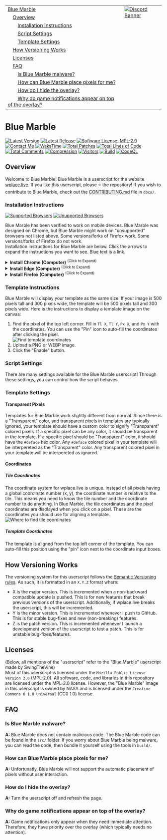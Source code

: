 <table>
  <tr>
    <td><a href="#blue-marble">Blue Marble</a></td>
    <td valign="top" rowspan="99"><a href="https://discord.gg/tpeBPy46hf"><img alt="Discord Banner" src="https://discord.com/api/guilds/796124137042608188/widget.png?style=banner4"></a></td>
  </tr>
  <tr>
    <td>&emsp;<a href="#overview">Overview</a></td>
  </tr>
  <tr>
    <td>&emsp;&emsp;<a href="#installation-instructions">Installation Instructions</a></td>
  </tr>
  <tr>
    <td>&emsp;&emsp;<a href="#script-settings">Script Settings</a></td>
  </tr>
  <tr>
    <td>&emsp;&emsp;<a href="#template-settings">Template Settings</a></td>
  </tr>
  <tr>
    <td>&emsp;<a href="#how-versioning-works">How Versioning Works</a></td>
  </tr>
  <tr>
    <td>&emsp;<a href="#licenses">Licenses</a></td>
  </tr>
  <tr>
    <td>&emsp;<a href="#faq">FAQ</a></td>
  </tr>
  <tr>
    <td>&emsp;&emsp;<a href="#is-blue-marble-malware">Is Blue Marble malware?</a></td>
  </tr>
  <tr>
    <td>&emsp;&emsp;<a href="#how-can-blue-marble-place-pixels-for-me">How can Blue Marble place pixels for me?</a></td>
  </tr>
  <tr>
    <td>&emsp;&emsp;<a href="#how-do-i-hide-the-overlay">How do I hide the overlay?</a></td>
  </tr>
  <tr>
    <td>&emsp;&emsp;<a href="#why-do-game-notifications-appear-on-top-of-the-overlay">Why do game notifications appear on top of the overlay?</a></td>
  </tr>
</table>

<h1>Blue Marble</h1>
<a href="" target="_blank" rel="noopener noreferrer"><img alt="Latest Version" src="https://img.shields.io/badge/Latest_Version-0.74.0-lightblue?style=flat"></a>
<a href="https://github.com/SwingTheVine/Wplace-BlueMarble/releases" target="_blank" rel="noopener noreferrer"><img alt="Latest Release" src="https://img.shields.io/github/v/release/SwingTheVine/Wplace-BlueMarble?sort=semver&style=flat&label=Latest%20Release&color=blue"></a>
<a href="https://github.com/SwingTheVine/Wplace-BlueMarble/blob/main/LICENSE.txt" target="_blank" rel="noopener noreferrer"><img alt="Software License: MPL-2.0" src="https://img.shields.io/badge/Software_License-MPL--2.0-slateblue?style=flat"></a>
<a href="https://discord.gg/tpeBPy46hf" target="_blank" rel="noopener noreferrer"><img alt="Contact Me" src="https://img.shields.io/badge/Contact_Me-gray?style=flat&logo=Discord&logoColor=white&logoSize=auto&labelColor=cornflowerblue"></a>
<a href="" target="_blank" rel="noopener noreferrer"><img alt="WakaTime" src="https://img.shields.io/badge/Coding_Time-91hrs_0mins-blue?style=flat&logo=wakatime&logoColor=black&logoSize=auto&labelColor=white"></a>
<a href="" target="_blank" rel="noopener noreferrer"><img alt="Total Patches" src="https://img.shields.io/badge/Total_Patches-489-black?style=flat"></a>
<a href="" target="_blank" rel="noopener noreferrer"><img alt="Total Lines of Code" src="https://tokei.rs/b1/github/SwingTheVine/Wplace-BlueMarble?category=code"></a>
<a href="" target="_blank" rel="noopener noreferrer"><img alt="Total Comments" src="https://tokei.rs/b1/github/SwingTheVine/Wplace-BlueMarble?category=comments"></a>
<a href="" target="_blank" rel="noopener noreferrer"><img alt="Compression" src="https://img.shields.io/badge/Compression-73.69%25-blue"></a>
<a href="" target="_blank" rel="noopener noreferrer"><img alt="Visitors" src="https://img.shields.io/badge/Visitors-29_589-gainsboro?style=flat"></a>
<a href="" target="_blank" rel="noopener noreferrer"><img alt="Build" src="https://github.com/SwingTheVine/Wplace-BlueMarble/actions/workflows/build.yml/badge.svg"></a>
<a href="" target="_blank" rel="noopener noreferrer"><img alt="CodeQL" src="https://github.com/SwingTheVine/Wplace-BlueMarble/actions/workflows/github-code-scanning/codeql/badge.svg"></a>

<h2>Overview</h2>
<p>
  Welcome to Blue Marble! Blue Marble is a userscript for the website <a href="https://wplace.live/" target="_blank" rel="noopener noreferrer">wplace.live</a>. If you like this userscript, please ⭐ the repository! If you wish to contribute to Blue Marble, check out the <a href="https://github.com/SwingTheVine/Wplace-BlueMarble/blob/main/docs/CONTRIBUTING.md" target="_blank" rel="noopener noreferrer">CONTRIBUTING.md</a> file in <code>docs/</code>.

  <h3>Installation Instructions</h3>
  <a href="" target="_blank" rel="noopener noreferrer"><img alt="Supported Browsers" src="https://img.shields.io/badge/Supported%20Browsers-Chrome%20%7C%20Firefox%2A%20%7C%20Safari%20%7C%20Edge%20%7C%20Brave-orange?style=flat"></a>
  <a href="" target="_blank" rel="noopener noreferrer"><img alt="Unupported Browsers" src="https://img.shields.io/badge/Unsupported%20Browsers-Firefox%2A%20%7C%20Kiwi%20%7C%20Vivaldi-red?style=flat"></a>
  <p>
    Blue Marble has been verified to work on mobile devices. Blue Marble was designed on Chrome, but Blue Marble might work on "unsupported" browsers not listed above. Some versions/forks of Firefox work. Some versions/forks of Firefox do not work.
    <br>
    Installation instructions for Blue Marble are below. Click the arrows to expand the instructions you want to see. Blue text is a link.
    <details>
      <summary>
        <b>Install Chrome (Computer)</b> <sup>(Click to Expand)</sup>
      </summary>
      <a href="https://www.youtube.com/watch?v=gg5oiJcftEc" target="_blank" rel="noopener noreferrer"><img alt="Install Tutorial" src="https://img.shields.io/badge/Install_Tutorial-gray?style=flat&logo=YouTube&logoColor=white&logoSize=auto&labelColor=darkred"></a>
      <ol>
        <li>Install the <a href="https://chromewebstore.google.com/detail/tampermonkey/dhdgffkkebhmkfjojejmpbldmpobfkfo" target="_blank" rel="noopener noreferrer">TamperMonkey</a> plugin for Chrome.
        <br>
        <img alt="Click the 'Add extention' button" src="https://github.com/SwingTheVine/Wplace-BlueMarble/blob/main/docs/assets/ComputerChromeInstall1.png"></li>
        <li>Right-click the extention.
        <br>
        <img alt="Enter the 'Manage Extention' menu" src="https://github.com/SwingTheVine/Wplace-BlueMarble/blob/main/docs/assets/ComputerChromeInstall2.png"></li>
        <li>Left-click "Manage Extension."</li>
        <li>Enable "Developer Mode."
        <br>
        <img alt="Enable 'Developer Mode' and 'Allow user scripts'" src="https://github.com/SwingTheVine/Wplace-BlueMarble/blob/main/docs/assets/ComputerChromeInstall3.png"></li>
        <li>Enable "Allow user scripts."</li>
        <li>Download the <a href="https://github.com/SwingTheVine/Wplace-BlueMarble/releases" target="_blank" rel="noopener noreferrer">BlueMarble.user.js</a> file in the "assets" of the latest release.</li>
        <li>Open the TamperMonkey Dashboard.
        <br>
        <img alt="Enter the TamperMonkey 'Dashboard'" src="https://github.com/SwingTheVine/Wplace-BlueMarble/blob/main/docs/assets/ComputerChromeInstall4.png"></li>
        <li>Drag the <code>BlueMarble.user.js</code> file inside the dashboard of TamperMonkey.
        <br>
        <img alt="Drag the userscript into the dashboard" src="https://github.com/SwingTheVine/Wplace-BlueMarble/blob/main/docs/assets/ComputerChromeInstall5.png"></li>
        <li>Click the "Install" button to install Blue Marble.
        <br>
        <img alt="Click the 'Install' button" src="https://github.com/SwingTheVine/Wplace-BlueMarble/blob/main/docs/assets/ComputerChromeInstall6.png"></li>
        <li>Enable Blue Marble inside the TamperMonkey dashboard.
        <br>
        <img alt="Enable Blue Marble" src="https://github.com/SwingTheVine/Wplace-BlueMarble/blob/main/docs/assets/ComputerChromeInstall7.png"></li>
        <li>Refresh the <a href="https://wplace.live/" target="_blank" rel="noopener noreferrer">wplace.live</a> webpage.</li>
      </ol>
    </details>
    <details>
      <summary>
        <b>Install Edge (Computer)</b> <sup>(Click to Expand)</sup>
      </summary>
      <ol>
        <li>Install the <a href="https://microsoftedge.microsoft.com/addons/detail/iikmkjmpaadaobahmlepeloendndfphd" target="_blank" rel="noopener noreferrer">TamperMonkey</a> plugin for Microsoft Edge.
        <br>
        <img alt="Click the 'Get' button" src="https://github.com/SwingTheVine/Wplace-BlueMarble/blob/main/docs/assets/ComputerEdgeInstall1.png"></li>
        <li>Right-click the extention.
        <br>
        <img alt="Enter the 'Manage Extention' menu" src="https://github.com/SwingTheVine/Wplace-BlueMarble/blob/main/docs/assets/ComputerEdgeInstall2.png"></li>
        <li>Left-click "Manage Extension."</li>
        <li>Enable "Developer Mode."
        <br>
        <img alt="Enable 'Developer Mode'" src="https://github.com/SwingTheVine/Wplace-BlueMarble/blob/main/docs/assets/ComputerEdgeInstall3.png"></li>
        <li>Download the <a href="https://github.com/SwingTheVine/Wplace-BlueMarble/releases" target="_blank" rel="noopener noreferrer">BlueMarble.user.js</a> file in the "assets" of the latest release.</li>
        <li>Open the TamperMonkey Dashboard.
        <br>
        <img alt="Enter the TamperMonkey 'Dashboard'" src="https://github.com/SwingTheVine/Wplace-BlueMarble/blob/main/docs/assets/ComputerEdgeInstall4.png"></li>
        <li>Drag the <code>BlueMarble.user.js</code> file inside the dashboard of TamperMonkey.
        <br>
        <img alt="Drag the userscript into the dashboard" src="https://github.com/SwingTheVine/Wplace-BlueMarble/blob/main/docs/assets/ComputerEdgeInstall5.png"></li>
        <li>Click the "Install" button to install Blue Marble.
        <br>
        <img alt="Click the 'Install' button" src="https://github.com/SwingTheVine/Wplace-BlueMarble/blob/main/docs/assets/ComputerChromeInstall6.png"></li>
        <li>Enable Blue Marble inside the TamperMonkey dashboard.
        <br>
        <img alt="Enable Blue Marble" src="https://github.com/SwingTheVine/Wplace-BlueMarble/blob/main/docs/assets/ComputerChromeInstall7.png"></li>
        <li>Refresh the <a href="https://wplace.live/" target="_blank" rel="noopener noreferrer">wplace.live</a> webpage.</li>
      </ol>
    </details>
    <details>
      <summary>
        <b>Install Firefox (Computer)</b> <sup>(Click to Expand)</sup>
      </summary>
      <ol>
        <li>Install the <a href="https://addons.mozilla.org/en-US/firefox/addon/tampermonkey/" target="_blank" rel="noopener noreferrer">TamperMonkey</a> plugin for Firefox.
        <br>
        <img alt="Click the 'Add to Firefox' button" src="https://github.com/SwingTheVine/Wplace-BlueMarble/blob/main/docs/assets/ComputerFirefoxInstall1.png"></li>
        <li>Download the <a href="https://github.com/SwingTheVine/Wplace-BlueMarble/releases" target="_blank" rel="noopener noreferrer">BlueMarble.user.js</a> file in the "assets" of the latest release.</li>
        <li>Open the TamperMonkey Dashboard.
        <br>
        <img alt="Enter the TamperMonkey 'Dashboard'" src="https://github.com/SwingTheVine/Wplace-BlueMarble/blob/main/docs/assets/ComputerFirefoxInstall2.png"></li>
        <li>Drag the <code>BlueMarble.user.js</code> file inside the dashboard of TamperMonkey.
        <br>
        <img alt="Drag the userscript into the dashboard" src="https://github.com/SwingTheVine/Wplace-BlueMarble/blob/main/docs/assets/ComputerFirefoxInstall3.png"></li>
        <li>Click the "Install" button to install Blue Marble.
        <br>
        <img alt="Click the 'Install' button" src="https://github.com/SwingTheVine/Wplace-BlueMarble/blob/main/docs/assets/ComputerChromeInstall6.png"></li>
        <li>Enable Blue Marble inside the TamperMonkey dashboard.
        <br>
        <img alt="Enable Blue Marble" src="https://github.com/SwingTheVine/Wplace-BlueMarble/blob/main/docs/assets/ComputerChromeInstall7.png"></li>
        <li>Refresh the <a href="https://wplace.live/" target="_blank" rel="noopener noreferrer">wplace.live</a> webpage.</li>
      </ol>
    </details>
  </p>

  <h3>Template Instructions</h3>
  <p>
    Blue Marble will display your template as the same size. If your image is 500 pixels tall and 300 pixels wide, the template will be 500 pixels tall and 300 pixels wide. Here is the instructions to display a template image on the canvas:
    <ol>
      <li>Find the pixel of the top left corner. Fill in <code>Tl X</code>, <code>Tl Y</code>, <code>Px X</code>, and <code>Px Y</code> with the coordinates. You can use the "Pin" icon to auto-fill the coordinates after clicking the pixel.
      <br>
      <img alt="Find template coordinates" src="https://github.com/SwingTheVine/Wplace-BlueMarble/blob/main/docs/assets/TemplateCoordinates1.png"></li>
      <li>Upload a PNG or WEBP image.</li>
      <li>Click the "Enable" button.</li>
    </ol>
  </p>

  <h3>Script Settings</h3>
  <p>
    There are many settings available for the Blue Marble userscript! Through these settings, you can control how the script behaves.
    <!--
    <h4>Stealth Mode</h4>
    <a href="" target="_blank"><img alt="Default: Enabled" src="https://img.shields.io/badge/Default-Enabled-lightgreen?style=flat"></a>
    <p>
      Stealth Mode, when enabled, requires the game to make a request to the server instead of Blue Marble making its own requests. However, this means Blue Marble will wait indefinitely until the request is made. <b>This should be used with Possessed Mode</b> so Blue Marble can "suggest" the game make certain requests instead of waiting for the requests to naturally occur.
    </p>
    <h4>Possessed Mode</h4>
    <a href="" target="_blank"><img alt="Default: Enabled" src="https://img.shields.io/badge/Default-Enabled-lightgreen?style=flat"></a>
    <p>
      In Possessed Mode, Blue Marble will prioritize controling the game over directly interacting with the server. For example, assume a situation where Blue Marble is trying to place a pixel. However, the tile is not loaded. Typically, Blue Marble would make a request to the server to fetch the tile. When <b>Possessed Mode</b> is enabled, Blue Marble will teleport the game to the tile, which causes the game to fetch the tile. The difference lies in <i>who</i> sends the request to the server. When <b>Stealth Mode</b> and <b>Possessed Mode</b> are both enabled, it is harder to detect the userscript since most actions are made through the game, not the userscript.
    </p>
    -->
  </p>

  <h3>Template Settings</h3>
  <p>
    <h4>Transparent Pixels</h4>
    <p>
      Templates for Blue Marble work slightly different from normal. Since there is a "Transparent" color, and transparent pixels in templates are typically ignored, your template should have a custom color to signify "Transparent" colored pixels. If a specific pixel can be any color, it should be transparent in the template. If a specific pixel should be "Transparent" color, it should have the <code>#deface</code> hex color. Any <code>#deface</code> colored pixel in your template will be interpereted as the "Transparent" color. Any transparent colored pixel in your template will be interpereted as ignored.
    </p>
    <h4>Coordinates</h4>
    <p>
      <h5>Tile Coordinates</h5>
      <p>
        The coordinate system for wplace.live is unique. Instead of all pixels having a global coordinate number (x, y), the coordinate number is relative to the tile. This means you need to know the tile number and the coordinate number to do anything. In Blue Marble, the tile coordinates and the pixel coordinates are displayed when you click on a pixel. These are the coordinates you should use for aligning a template.
        <br>
        <img alt="Where to find tile coordinates" src="https://github.com/SwingTheVine/Wplace-BlueMarble/blob/main/docs/assets/TemplateCoordinatesDisplay.png">
      </p>
      <h5>Template Coordinates</h5>
      <p>
        The template is aligned from the top left corner of the template. You can auto-fill this position using the "pin" icon next to the coordinate input boxes.
      </p>
    </p>
  </p>
</p>

<h2>How Versioning Works</h2>
<p>
  The versioning system for this userscript follows the <a href="https://semver.org/" target="_blank" rel="noopener noreferrer">Semantic Versioning rules</a>. As such, it is formatted in an <code>X.Y.Z</code> format where:
  <ul>
    <li>X is the major version. This is incremented when a non-backward compatible update is pushed. This is for new features that break previous versions of the userscript. Additionally, if wplace.live breaks the userscript, this will be incremented.</li>
    <li>Y is the minor version. This is incremented whenever I push to GitHub. This is for stable bug-fixes and new (non-breaking) features.</li>
    <li>Z is the patch version. This is incremented whenever I launch a development version of the userscript to test a patch. This is for unstable bug-fixes/features.</li>
  </ul>
</p>

<h2>Licenses</h2>
<p>
  (Below, all mentions of the "userscript" refer to the "Blue Marble" userscript made by SwingTheVine) <br>
  Most of this userscript is licensed under the <code>Mozilla Public License Version 2.0</code> (MPL-2.0). All software, code, and libraries in this repository are licensed under the MPL-2.0 license. However, the "Blue Marble" image in this userscript is owned by NASA and is licensed under the <code>Creative Commons 0 1.0 Universal</code> (CC0 1.0) license.
</p>

<h2>FAQ</h2>
<p>
  <h3>Is Blue Marble malware?</h3>
  <p><b>A:</b> Blue Marble does not contain malicious code. The Blue Marble code can be found in the <code>src/</code> folder. If you worry about Blue Marble being malware, you can read the code, then bundle it yourself using the tools in <code>build/</code>.

  <h3>How can Blue Marble place pixels for me?</h3>
  <p><b>A:</b> Unfortunatly, Blue Marble will not support the automatic placement of pixels without user interaction.

  <h3>How do I hide the overlay?</h3>
  <p><b>A:</b> Turn the userscript off and refresh the page.</p>

  <h3>Why do game notifications appear on top of the overlay?</h3>
  <p><b>A:</b> Game notifications only appear when they need immediate attention. Therefore, they have priority over the overlay (which typically needs no attention).</p>
</p>